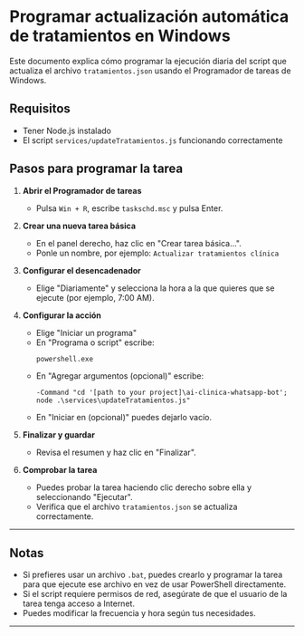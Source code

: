 # Programar actualización automática de tratamientos en Windows

Este documento explica cómo programar la ejecución diaria del script que actualiza el archivo `tratamientos.json` usando el Programador de tareas de Windows.

## Requisitos
- Tener Node.js instalado
- El script `services/updateTratamientos.js` funcionando correctamente

## Pasos para programar la tarea

1. **Abrir el Programador de tareas**
   - Pulsa `Win + R`, escribe `taskschd.msc` y pulsa Enter.

2. **Crear una nueva tarea básica**
   - En el panel derecho, haz clic en "Crear tarea básica...".
   - Ponle un nombre, por ejemplo: `Actualizar tratamientos clínica`

3. **Configurar el desencadenador**
   - Elige "Diariamente" y selecciona la hora a la que quieres que se ejecute (por ejemplo, 7:00 AM).

4. **Configurar la acción**
   - Elige "Iniciar un programa"
   - En "Programa o script" escribe:
     ```
     powershell.exe
     ```
   - En "Agregar argumentos (opcional)" escribe:
     ```
     -Command "cd '[path to your project]\ai-clinica-whatsapp-bot'; node .\services\updateTratamientos.js"
     ```
   - En "Iniciar en (opcional)" puedes dejarlo vacío.

5. **Finalizar y guardar**
   - Revisa el resumen y haz clic en "Finalizar".

6. **Comprobar la tarea**
   - Puedes probar la tarea haciendo clic derecho sobre ella y seleccionando "Ejecutar".
   - Verifica que el archivo `tratamientos.json` se actualiza correctamente.

---

## Notas
- Si prefieres usar un archivo `.bat`, puedes crearlo y programar la tarea para que ejecute ese archivo en vez de usar PowerShell directamente.
- Si el script requiere permisos de red, asegúrate de que el usuario de la tarea tenga acceso a Internet.
- Puedes modificar la frecuencia y hora según tus necesidades.

---
